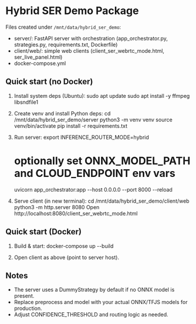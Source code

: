 Hybrid SER Demo Package
=======================

Files created under `/mnt/data/hybrid_ser_demo`:
- server/: FastAPI server with orchestration (app_orchestrator.py, strategies.py, requirements.txt, Dockerfile)
- client/web/: simple web clients (client_ser_webrtc_mode.html, ser_live_panel.html)
- docker-compose.yml

Quick start (no Docker)
-----------------------
1. Install system deps (Ubuntu):
   sudo apt update
   sudo apt install -y ffmpeg libsndfile1

2. Create venv and install Python deps:
   cd /mnt/data/hybrid_ser_demo/server
   python3 -m venv venv
   source venv/bin/activate
   pip install -r requirements.txt

3. Run server:
   export INFERENCE_ROUTER_MODE=hybrid
   # optionally set ONNX_MODEL_PATH and CLOUD_ENDPOINT env vars
   uvicorn app_orchestrator:app --host 0.0.0.0 --port 8000 --reload

4. Serve client (in new terminal):
   cd /mnt/data/hybrid_ser_demo/client/web
   python3 -m http.server 8080
   Open http://localhost:8080/client_ser_webrtc_mode.html

Quick start (Docker)
--------------------
1. Build & start:
   docker-compose up --build

2. Open client as above (point to server host).

Notes
-----
- The server uses a DummyStrategy by default if no ONNX model is present.
- Replace preprocess and model with your actual ONNX/TFJS models for production.
- Adjust CONFIDENCE_THRESHOLD and routing logic as needed.
